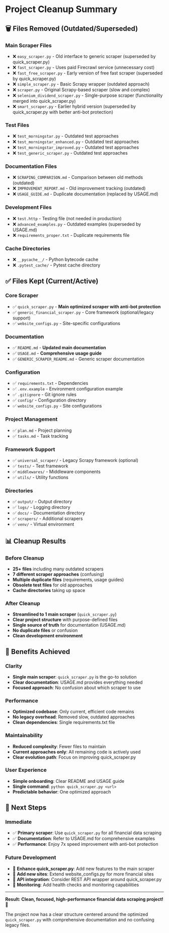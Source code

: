# Project Cleanup Summary

## 🗑️ Files Removed (Outdated/Superseded)

### **Main Scraper Files**
- ❌ `easy_scraper.py` - Old interface to generic scraper (superseded by quick_scraper.py)
- ❌ `fast_scraper.py` - Uses paid Firecrawl service (unnecessary cost)
- ❌ `fast_free_scraper.py` - Early version of free fast scraper (superseded by quick_scraper.py)
- ❌ `simple_scraper.py` - Basic Scrapy wrapper (outdated approach)
- ❌ `scraper.py` - Original Scrapy-based scraper (slow and complex)
- ❌ `selenium_dividend_scraper.py` - Single-purpose scraper (functionality merged into quick_scraper.py)
- ❌ `smart_scraper.py` - Earlier hybrid version (superseded by quick_scraper.py with better anti-bot protection)

### **Test Files**
- ❌ `test_morningstar.py` - Outdated test approaches
- ❌ `test_morningstar_enhanced.py` - Outdated test approaches  
- ❌ `test_morningstar_improved.py` - Outdated test approaches
- ❌ `test_generic_scraper.py` - Outdated test approaches

### **Documentation Files**
- ❌ `SCRAPING_COMPARISON.md` - Comparison between old methods (outdated)
- ❌ `IMPROVEMENT_REPORT.md` - Old improvement tracking (outdated)
- ❌ `USAGE_GUIDE.md` - Duplicate documentation (replaced by USAGE.md)

### **Development Files**
- ❌ `test.http` - Testing file (not needed in production)
- ❌ `advanced_examples.py` - Outdated examples (superseded by USAGE.md)
- ❌ `requirements_proper.txt` - Duplicate requirements file

### **Cache Directories**
- ❌ `__pycache__/` - Python bytecode cache
- ❌ `.pytest_cache/` - Pytest cache directory

## ✅ Files Kept (Current/Active)

### **Core Scraper**
- ✅ `quick_scraper.py` - **Main optimized scraper with anti-bot protection**
- ✅ `generic_financial_scraper.py` - Core framework (optional/legacy support)
- ✅ `website_configs.py` - Site-specific configurations

### **Documentation**
- ✅ `README.md` - **Updated main documentation**
- ✅ `USAGE.md` - **Comprehensive usage guide**
- ✅ `GENERIC_SCRAPER_README.md` - Generic scraper documentation

### **Configuration**
- ✅ `requirements.txt` - Dependencies
- ✅ `.env.example` - Environment configuration example
- ✅ `.gitignore` - Git ignore rules
- ✅ `config/` - Configuration directory
- ✅ `website_configs.py` - Site configurations

### **Project Management**
- ✅ `plan.md` - Project planning
- ✅ `tasks.md` - Task tracking

### **Framework Support**
- ✅ `universal_scraper/` - Legacy Scrapy framework (optional)
- ✅ `tests/` - Test framework
- ✅ `middlewares/` - Middleware components
- ✅ `utils/` - Utility functions

### **Directories**
- ✅ `output/` - Output directory
- ✅ `logs/` - Logging directory
- ✅ `docs/` - Documentation directory
- ✅ `scrapers/` - Additional scrapers
- ✅ `venv/` - Virtual environment

## 📊 Cleanup Results

### **Before Cleanup**
- **25+ files** including many outdated scrapers
- **7 different scraper approaches** (confusing)
- **Multiple duplicate files** (requirements, usage guides)
- **Obsolete test files** for old approaches
- **Cache directories** taking up space

### **After Cleanup**  
- **Streamlined to 1 main scraper** (`quick_scraper.py`)
- **Clear project structure** with purpose-defined files
- **Single source of truth** for documentation (USAGE.md)
- **No duplicate files** or confusion
- **Clean development environment**

## 🎯 Benefits Achieved

### **Clarity**
- **Single main scraper**: `quick_scraper.py` is the go-to solution
- **Clear documentation**: USAGE.md provides everything needed
- **Focused approach**: No confusion about which scraper to use

### **Performance**
- **Optimized codebase**: Only current, efficient code remains
- **No legacy overhead**: Removed slow, outdated approaches
- **Clean dependencies**: Single requirements.txt file

### **Maintainability**  
- **Reduced complexity**: Fewer files to maintain
- **Current approaches only**: All remaining code is actively used
- **Clear evolution path**: Focus on improving quick_scraper.py

### **User Experience**
- **Simple onboarding**: Clear README and USAGE guide
- **Single command**: `python quick_scraper.py <url>`
- **Predictable behavior**: One optimized approach

## 🚀 Next Steps

### **Immediate**
- ✅ **Primary scraper**: Use `quick_scraper.py` for all financial data scraping
- ✅ **Documentation**: Refer to USAGE.md for comprehensive examples
- ✅ **Performance**: Enjoy 7x speed improvement with anti-bot protection

### **Future Development**
- 🔮 **Enhance quick_scraper.py**: Add new features to the main scraper
- 🔮 **Add new sites**: Extend website_configs.py for more financial sites  
- 🔮 **API integration**: Consider REST API wrapper around quick_scraper.py
- 🔮 **Monitoring**: Add health checks and monitoring capabilities

---

**Result: Clean, focused, high-performance financial data scraping project! 🎉**

The project now has a clear structure centered around the optimized `quick_scraper.py` with comprehensive documentation and no confusing legacy files.

